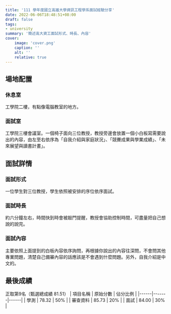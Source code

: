```yaml
---
title: '111 學年度國立高雄大學資訊工程學系面試經驗分享'
date: 2022-06-06T18:48:51+08:00
draft: false
tags:
- university
summary: '簡述高大資工面試形式、時長、內容'
cover:
    image: 'cover.png'
    caption: ''
    alt: ''
    relative: true
---
```

## 場地配置
### 休息室
工學院二樓，有點像電腦教室的地方。
### 面試室
工學院三樓會議室。一個椅子面向三位教授，教授旁邊會放置一個小白板寫需要說出的內容，由左至右依序為「自我介紹與家庭狀況」、「競賽成果與學業成績」、「未來展望與讀書計畫」。
## 面試詳情
### 面試形式
一位學生對三位教授，學生依照被安排的序位依序面試。
### 面試時長
約六分鐘左右，時間快到時會被敲門提醒，教授會協助控制時間，可盡量把自己想說的說完。
### 面試內容
主要依照上面提到的白板內容依序詢問，再根據你說出的內容往深問，不會問其他專業問題，清楚自己備審內容的話應該是不會遇到什麼問題。另外，自我介紹是中文的。
## 最後成績
正取第9名（甄選總成績 81.51）
| 項目名稱 | 原始分數  | 佔分比例 |
|------|-------|------|
| 學測   | 78.32 | 50%  |
| 審查資料 | 85.73 | 20%  |
| 面試   | 84.00 | 30%  |